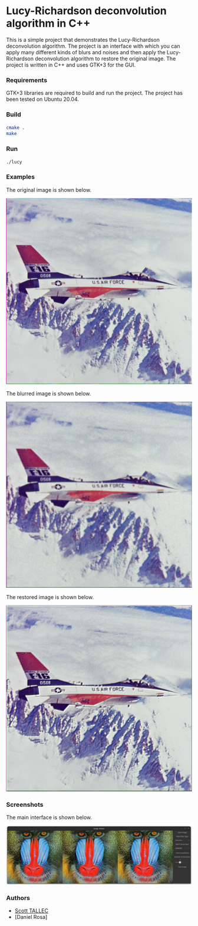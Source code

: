 # Lucy-Richardson deconvolution algorithm in C++

This is a simple project that demonstrates the Lucy-Richardson deconvolution algorithm. The project is an interface with
which you can apply many different kinds of blurs and noises and then apply the Lucy-Richardson deconvolution algorithm to
restore the original image. The project is written in C++ and uses GTK+3 for the GUI.

### Requirements

GTK+3 libraries are required to build and run the project. The project has been tested on Ubuntu 20.04.

### Build

```bash
cmake .
make
```

### Run

```bash
./lucy
```

### Examples

The original image is shown below.

![Original Image](./resources/airplane.bmp)

The blurred image is shown below.

![Blurred Image](./examples/airplane_blurred.bmp)

The restored image is shown below.

![Restored Image](./examples/airplane_deblurred.bmp)

### Screenshots

The main interface is shown below.

![Main Interface](./screenshots/GUI_screenshot.png)

### Authors
- [Scott TALLEC](https://github.com/TALLEC-Scott)
- [Daniel Rosa]

